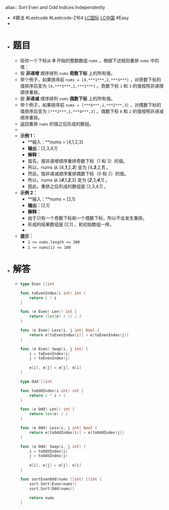 alias:: Sort Even and Odd Indices Independently
- #算法 #Leetcode #Leetcode-2164 [LC国际](https://leetcode.com/problems/sort-even-and-odd-indices-independently/) [LC中国](https://leetcode-cn.com/problems/sort-even-and-odd-indices-independently/) #Easy
-
- # 题目
	- 给你一个下标从 **0** 开始的整数数组 `nums` 。根据下述规则重排 `nums` 中的值：
	- 按 **非递增** 顺序排列 `nums` **奇数下标** 上的所有值。
	- 举个例子，如果排序前 `nums = [4,***1***,2,***3***]` ，对奇数下标的值排序后变为 `[4,***3***,2,***1***]` 。奇数下标 `1` 和 `3` 的值按照非递增顺序重排。
	- 按 **非递减** 顺序排列 `nums` **偶数下标** 上的所有值。
	- 举个例子，如果排序前 `nums = [***4***,1,***2***,3]` ，对偶数下标的值排序后变为 `[***2***,1,***4***,3]` 。偶数下标 `0` 和 `2` 的值按照非递减顺序重排。
	- 返回重排 `nums` 的值之后形成的数组。
	-
	- **示例 1：**
		- **输入：**nums = [4,1,2,3]
		- **输出：**[2,3,4,1]
		- **解释：**
		- 首先，按非递增顺序重排奇数下标（1 和 3）的值。
		- 所以，nums 从 [4,***1***,2,***3***] 变为 [4,***3***,2,***1***] 。
		- 然后，按非递减顺序重排偶数下标（0 和 2）的值。
		- 所以，nums 从 [***4***,1,***2***,3] 变为 [***2***,3,***4***,1] 。
		- 因此，重排之后形成的数组是 [2,3,4,1] 。
	- **示例 2：**
		- **输入：**nums = [2,1]
		- **输出：**[2,1]
		- **解释：**
		- 由于只有一个奇数下标和一个偶数下标，所以不会发生重排。
		- 形成的结果数组是 [2,1] ，和初始数组一样。
		-
	- **提示：**
		- `1 <= nums.length <= 100`
		- `1 <= nums[i] <= 100`
- # 解答
	- ```go
	  type Even []int
	  
	  func toEvenIndex(i int) int {
	      return 2 * i
	  }
	  
	  func (e Even) Len() int {
	      return (len(e) + 1) / 2
	  }
	  
	  func (e Even) Less(i, j int) bool {
	      return e[toEvenIndex(i)] < e[toEvenIndex(j)]
	  }
	  
	  func (e Even) Swap(i, j int) {
	      i = toEvenIndex(i)
	      j = toEvenIndex(j)
	      
	      e[i], e[j] = e[j], e[i]
	  }
	  
	  type Odd []int
	  
	  func toOddIndex(i int) int {
	      return 2 * i + 1
	  }
	  
	  func (e Odd) Len() int {
	      return len(e) / 2
	  }
	  
	  func (e Odd) Less(i, j int) bool {
	      return e[toOddIndex(i)] > e[toOddIndex(j)]
	  }
	  
	  func (e Odd) Swap(i, j int) {
	      i = toOddIndex(i)
	      j = toOddIndex(j)
	      
	      e[i], e[j] = e[j], e[i]
	  }
	  
	  func sortEvenOdd(nums []int) []int {
	      sort.Sort(Even(nums))
	      sort.Sort(Odd(nums))
	      
	      return nums
	  }
	  ```